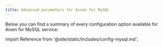 ```yaml
---
title: Advanced parameters for Aiven for MySQL
---
```


Below you can find a summary of every configuration option available for
Aiven for MySQL service:

import Reference from '@site/static/includes/config-mysql.md';

<Reference />
